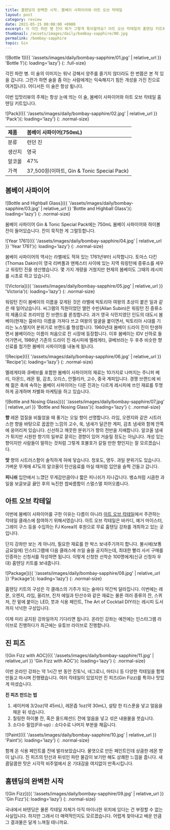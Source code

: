 ```yaml
---
title: 홈텐딩의 완벽한 시작. 봄베이 사파이어와 아트 오브 칵테일
layout: post
category: review
date: 2021-05-15 00:00:00 +0900
excerpt: 이 각진 파란 병 진이 뭐가 그렇게 특이할까요? 아트 오브 칵테일의 홈텐딩 키트와 함께 알아봅니다. 런던 드라이 진 봄베이 사파이어 리뷰.
thumbnail: /assets/images/daily/bombay-sapphire/00.jpg
permalink: /bombay-sapphire
topic: Gin
---
```


![Bottle 1]({{ '/assets/images/daily/bombay-sapphire/01.jpg' | relative_url }} 'Bottle 1'){: loading='lazy'}
{: .full-size}

각진 파란 병. 이 술의 이미지는 워낙 강해서 양주를 즐기지 않더라도 한 번쯤은 본 적 있을 겁니다. 그런가 하면 술을 좀 아는 사람에게는 익숙해지기 힘든 개성을 가진 진으로 여겨집니다. 어디서든 이 술은 항상 튑니다.

이번 입맛리뷰의 주제는 항상 눈에 띄는 이 술, 봄베이 사파이어와 아트 오브 칵테일 홈텐딩 키트입니다.

![Pack]({{ '/assets/images/daily/bombay-sapphire/02.jpg' | relative_url }} 'Pack'){: loading='lazy'}
{: .normal-size}

|제품|봄베이 사파이어(750mL)|
|:---|:---|
|분류|런던 진|
|생산지|영국|
|알코올|47%|
|가격|37,500원(이마트, Gin & Tonic Special Pack)|

## 봄베이 사파이어

![Bottle and Highball Glass]({{ '/assets/images/daily/bombay-sapphire/03.jpg' | relative_url }} 'Bottle and Highball Glass'){: loading='lazy'}
{: .normal-size}

봄베이 사파이어 Gin & Tonic Special Pack에는 750mL 봄베이 사파이어와 하이볼 잔이 들어있습니다. 잔이 묵직한 게 그럴듯합니다.

![Year 1761]({{ '/assets/images/daily/bombay-sapphire/04.jpg' | relative_url }} 'Year 1761'){: loading='lazy'}
{: .normal-size}

봄베이 사파이어의 역사는 라벨에도 적혀 있는 1761년부터 시작합니다. 토마스 다킨(Thomas Dakin)이 영국 리버풀과 맨체스터 사이에 있는 지역 워링턴에 증류소를 세우고 워링턴 진을 생산했습니다. 몇 가지 개량을 거쳤지만 현재의 봄베이도 그때의 레시피를 시초로 하고 있습니다.

![Victoria]({{ '/assets/images/daily/bombay-sapphire/05.jpg' | relative_url }} 'Victoria'){: loading='lazy'}
{: .normal-size}

워링턴 진이 봄베이의 이름을 갖게된 것은 라벨에 빅토리아 여왕의 초상이 붙은 일과 같은 때 일어났습니다. 씨그램의 직원이었던 앨런 수빈(Allan Subin)은 워링턴 진 증류소의 제품으로 프리미엄 진 브랜드를 론칭합니다. 과거 영국 식민지였던 인도의 대도시 봄베이(현재는 뭄바이) 이름을 가져다 쓰고 여왕의 얼굴을 붙이면서, 빅토리아 시대를 기리는 노스탤지어 분위기로 브랜드를 형성합니다. 1960년대 봄베이 드라이 진이 탄생하면서 봄베이라는 이름이 처음으로 진 시장에 등장합니다. 이후 봄베이는 IDV 산하로 들어가면서, 1986년 기존의 드라이 진 레시피에 멜레게타, 큐베브라는 두 후추 비슷한 향신료를 첨가한 봄베이 사파이어를 내놓게 됩니다.

![Recipe]({{ '/assets/images/daily/bombay-sapphire/06.jpg' | relative_url }} 'Recipe'){: loading='lazy'}
{: .normal-size}

멜레게타와 큐베브를 포함한 봄베이 사파이어의 재료는 10가지로 나머지는 주니퍼 베리, 아몬드, 레몬 필, 감초, 오리스, 안젤리카, 고수, 중국 계피입니다. 경쟁 브랜드에 비해 젊은 축에 속하는 봄베이 사파이어는 다른 진과는 다르게 레시피에 쓰인 재료를 투명하게 공개하며 차별화 마케팅을 하고 있습니다.

![Bottle and Nosing Glass]({{ '/assets/images/daily/bombay-sapphire/07.jpg' | relative_url }} 'Bottle and Nosing Glass'){: loading='lazy'}
{: .normal-size}

**향** 레몬 껍질을 비틀었을 때 풍기는 오일 향이 선명합니다. 라임, 오렌지와 같은 시트러스한 향을 바탕으로 꿉꿉한 느낌의 고수, 쑥, 냄새가 달큰한 계피, 감초 냄새와 함께 안쪽에 응어리져 있습니다. 신선하고 깨끗한 분위기가 향의 전반을 지배합니다. 알코올 냄새가 튀지만 시원한 향기의 일부로 묻히는 경향이 있어 거슬릴 정도는 아닙니다. 개성 있는 향이지만 사람들이 말하는 것처럼 그렇게 호불호가 갈릴 만한 향인지는 잘 모르겠습니다.

**맛** 향의 시트러스함이 솔직하게 혀에 닿습니다. 청포도, 앵두. 과일 분위기도 있습니다. 가벼운 무게에 47도의 알코올이 탄산음료를 마실 때처럼 입안을 슬쩍 건들고 갑니다.

**피니쉬** 입안에서 느꼈던 무게감만큼이나 짧은 피니쉬가 지나갑니다. 뱅쇼처럼 시큼한 과일을 보글보글 끓인 후의 눅진한 쌉싸름함이 스멀스멀 피어오릅니다.

## 아트 오브 칵테일

이번에 봄베이 사파이어를 구한 이유는 다름이 아니라 <a title='Art of Cocktail Instagram' href='https://www.instagram.com/aoc_art.of.cocktail/' target='_blank' rel='noopener'>아트 오브 칵테일</a>에서 주관하는 칵테일 클래스에 참여하기 위해서였습니다. 아트 오브 칵테일은 바카디, 예거 마이스터, 그레이 구스 등을 수입하는 FJ Korea의 후원으로 무료 홈텐딩 강좌를 개최하고 있는 곳입니다.

단지 강좌만 보는 게 아니라, 필요한 재료를 한 박스 보내주기까지 합니다. 불시에(보통 금요일에) 인스타그램에 다음 클래스에 쓰일 술을 공지하는데, 최대한 빨리 사서 구매를 인증하는 신청서를 작성하면 됩니다. 이렇게 신청한 선착순 100명에게(신규 신청자 우대) 홈텐딩 키트를 보내줍니다.

![Package]({{ '/assets/images/daily/bombay-sapphire/08.jpg' | relative_url }} 'Package'){: loading='lazy'}
{: .normal-size}

홈텐딩 키트의 구성은 각 클래스의 기주가 되는 술마다 약간씩 달라집니다. 이번에는 레몬, 오렌지, 라임, 올리브, 진저 에일과 탄산수와 같은 재료는 물론 여러 종류의 잔, 스퀴저, 잔 밑에 붙이는 LED, 붓과 식용 페인트, The Art of Cocktail DIY라는 레시피 도서까지 넉넉한 구성입니다.

이제 미리 공지된 강좌일까지 기다리면 됩니다. 온라인 강좌는 예전에는 인스타그램 라이브로 진행하다가 최근에는 유튜브 라이브로 진행합니다.

## 진 피즈

![Gin Fizz with AOC]({{ '/assets/images/daily/bombay-sapphire/11.jpg' | relative_url }} 'Gin Fizz with AOC'){: loading='lazy'}
{: .normal-size}

이번 온라인 강좌는 약 1시간 반 동안 진토닉, 네그로니, 마티니 등 다양한 칵테일을 함께 만들고 마시며 진행됐습니다. 여러 칵테일이 있었지만 진 피즈(Gin Fizz)를 특히나 맛있게 마셨습니다.

**진 피즈 만드는 법**

1. 셰이커에 3/2oz(약 45mL), 레몬즙 1oz(약 30mL), 설탕 한 티스푼을 넣고 얼음을 채운 뒤 섞습니다.
2. 칠링한 하이볼 잔, 혹은 올드패션드 잔에 얼음을 넣고 섞은 내용물을 붓습니다.
3. 소다수 필업(Fill-up) : 소다수로 나머지 부분을 채웁니다.

![Paint]({{ '/assets/images/daily/bombay-sapphire/10.jpg' | relative_url }} 'Paint'){: loading='lazy'}
{: .normal-size}

함께 온 식용 페인트를 잔에 발라보았습니다. 물엿으로 만든 페인트인데 상큼한 레몬 향이 납니다. 진 피즈의 탄산과 뒤섞인 파란 물감이 보기만 해도 상쾌한 느낌을 줍니다. 새콤달콤한 맛은 시각적 비주얼에서 온 기대감을 여지없이 만족시킵니다.

## 홈텐딩의 완벽한 시작

![Gin Fizz]({{ '/assets/images/daily/bombay-sapphire/09.jpg' | relative_url }} 'Gin Fizz'){: loading='lazy'}
{: .normal-size}

국내에서 바텐딩은 물론 칵테일 자체가 아직 마이너한 위치에 있다는 건 부정할 수 없는 사실입니다. 하지만 그래서 더 매력적인지도 모르겠습니다. 어렵게 찾아내고 배운 만큼 그 결과물은 달게 느껴질 테니까요.